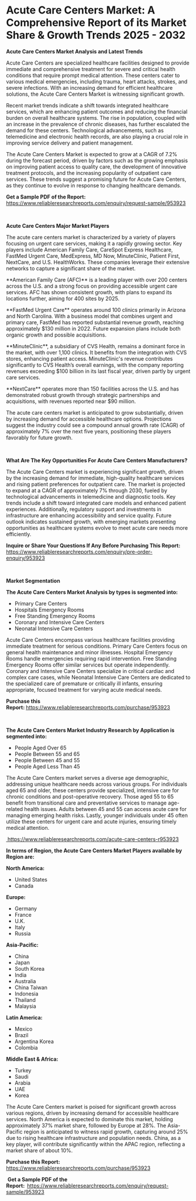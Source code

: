 <p><h1>Acute Care Centers Market: A Comprehensive Report of its Market Share & Growth Trends 2025 - 2032</h1></p><p><strong>Acute Care Centers Market Analysis and Latest Trends</strong></p>
<p><p>Acute Care Centers are specialized healthcare facilities designed to provide immediate and comprehensive treatment for severe and critical health conditions that require prompt medical attention. These centers cater to various medical emergencies, including trauma, heart attacks, strokes, and severe infections. With an increasing demand for efficient healthcare solutions, the Acute Care Centers Market is witnessing significant growth.</p><p>Recent market trends indicate a shift towards integrated healthcare services, which are enhancing patient outcomes and reducing the financial burden on overall healthcare systems. The rise in population, coupled with an increase in the prevalence of chronic diseases, has further escalated the demand for these centers. Technological advancements, such as telemedicine and electronic health records, are also playing a crucial role in improving service delivery and patient management.</p><p>The Acute Care Centers Market is expected to grow at a CAGR of 7.2% during the forecast period, driven by factors such as the growing emphasis on improving patient access to quality care, the development of innovative treatment protocols, and the increasing popularity of outpatient care services. These trends suggest a promising future for Acute Care Centers, as they continue to evolve in response to changing healthcare demands.</p></p>
<p><strong>Get a Sample PDF of the Report:&nbsp;</strong> <a href="https://www.reliableresearchreports.com/enquiry/request-sample/953923?utm_campaign=2030&utm_medium=2&utm_source=Github&utm_content=ia&utm_term=18042025&utm_id=acute-care-centers">https://www.reliableresearchreports.com/enquiry/request-sample/953923</a></p>
<p>&nbsp;</p>
<p><strong>Acute Care Centers Major Market Players</strong></p>
<p><p>The acute care centers market is characterized by a variety of players focusing on urgent care services, making it a rapidly growing sector. Key players include American Family Care, CareSpot Express Healthcare, FastMed Urgent Care, MedExpress, MD Now, MinuteClinic, Patient First, NextCare, and U.S. HealthWorks. These companies leverage their extensive networks to capture a significant share of the market.</p><p>**American Family Care (AFC)** is a leading player with over 200 centers across the U.S. and a strong focus on providing accessible urgent care services. AFC has shown consistent growth, with plans to expand its locations further, aiming for 400 sites by 2025. </p><p>**FastMed Urgent Care** operates around 100 clinics primarily in Arizona and North Carolina. With a business model that combines urgent and primary care, FastMed has reported substantial revenue growth, reaching approximately $130 million in 2022. Future expansion plans include both organic growth and possible acquisitions.</p><p>**MinuteClinic**, a subsidiary of CVS Health, remains a dominant force in the market, with over 1,100 clinics. It benefits from the integration with CVS stores, enhancing patient access. MinuteClinic's revenue contributes significantly to CVS Health’s overall earnings, with the company reporting revenues exceeding $100 billion in its last fiscal year, driven partly by urgent care services.</p><p>**NextCare** operates more than 150 facilities across the U.S. and has demonstrated robust growth through strategic partnerships and acquisitions, with revenues reported near $90 million.</p><p>The acute care centers market is anticipated to grow substantially, driven by increasing demand for accessible healthcare options. Projections suggest the industry could see a compound annual growth rate (CAGR) of approximately 7% over the next five years, positioning these players favorably for future growth.</p></p>
<p>&nbsp;</p>
<p><strong>What Are The Key Opportunities For Acute Care Centers Manufacturers?</strong></p>
<p><p>The Acute Care Centers market is experiencing significant growth, driven by the increasing demand for immediate, high-quality healthcare services and rising patient preferences for outpatient care. The market is projected to expand at a CAGR of approximately 7% through 2030, fueled by technological advancements in telemedicine and diagnostic tools. Key trends include a shift toward integrated care models and enhanced patient experiences. Additionally, regulatory support and investments in infrastructure are enhancing accessibility and service quality. Future outlook indicates sustained growth, with emerging markets presenting opportunities as healthcare systems evolve to meet acute care needs more efficiently.</p></p>
<p><strong>Inquire or Share Your Questions If Any Before Purchasing This Report:</strong> <a href="https://www.reliableresearchreports.com/enquiry/pre-order-enquiry/953923?utm_campaign=2030&utm_medium=2&utm_source=Github&utm_content=ia&utm_term=18042025&utm_id=acute-care-centers">https://www.reliableresearchreports.com/enquiry/pre-order-enquiry/953923</a></p>
<p>&nbsp;</p>
<p><strong>Market Segmentation</strong></p>
<p><strong>The Acute Care Centers Market Analysis by types is segmented into:</strong></p>
<p><ul><li>Primary Care Centers</li><li>Hospitals Emergency Rooms</li><li>Free Standing Emergency Rooms</li><li>Coronary and Intensive Care Centers</li><li>Neonatal Intensive Care Centers</li></ul></p>
<p><p>Acute Care Centers encompass various healthcare facilities providing immediate treatment for serious conditions. Primary Care Centers focus on general health maintenance and minor illnesses. Hospital Emergency Rooms handle emergencies requiring rapid intervention. Free Standing Emergency Rooms offer similar services but operate independently. Coronary and Intensive Care Centers specialize in critical cardiac and complex care cases, while Neonatal Intensive Care Centers are dedicated to the specialized care of premature or critically ill infants, ensuring appropriate, focused treatment for varying acute medical needs.</p></p>
<p><strong>Purchase this Report:&nbsp;</strong><a href="https://www.reliableresearchreports.com/purchase/953923?utm_campaign=2030&utm_medium=2&utm_source=Github&utm_content=ia&utm_term=18042025&utm_id=acute-care-centers">https://www.reliableresearchreports.com/purchase/953923</a></p>
<p>&nbsp;</p>
<p><strong>The Acute Care Centers Market Industry Research by Application is segmented into:</strong></p>
<p><ul><li>People Aged Over 65</li><li>People Between 55 and 65</li><li>People Between 45 and 55</li><li>People Aged Less Than 45</li></ul></p>
<p><p>The Acute Care Centers market serves a diverse age demographic, addressing unique healthcare needs across various groups. For individuals aged 65 and older, these centers provide specialized, intensive care for chronic conditions and post-operative recovery. Those aged 55 to 65 benefit from transitional care and preventative services to manage age-related health issues. Adults between 45 and 55 can access acute care for managing emerging health risks. Lastly, younger individuals under 45 often utilize these centers for urgent care and acute injuries, ensuring timely medical attention.</p></p>
<p><a href="https://www.reliableresearchreports.com/acute-care-centers-r953923?utm_campaign=2030&utm_medium=2&utm_source=Github&utm_content=ia&utm_term=18042025&utm_id=acute-care-centers">&nbsp;https://www.reliableresearchreports.com/acute-care-centers-r953923</a></p>
<p><strong>In terms of Region, the Acute Care Centers Market Players available by Region are:</strong></p>
<p>
    <p> <strong> North America: </strong>
        <ul>
            <li>United States</li>
            <li>Canada</li>
        </ul>
        </p> 
    <p> <strong> Europe: </strong>
        <ul>
            <li>Germany</li>
            <li>France</li>
            <li>U.K.</li>
            <li>Italy</li>
            <li>Russia</li>
        </ul>
        </p> 
    <p> <strong> Asia-Pacific: </strong>
        <ul>
            <li>China</li>
            <li>Japan</li>
            <li>South Korea</li>
            <li>India</li>
            <li>Australia</li>
            <li>China Taiwan</li>
            <li>Indonesia</li>
            <li>Thailand</li>
            <li>Malaysia</li>
        </ul>
        </p> 
    <p> <strong> Latin America: </strong>
        <ul>
            <li>Mexico</li>
            <li>Brazil</li>
            <li>Argentina Korea</li>
            <li>Colombia</li>
        </ul>
        </p> 
    <p> <strong> Middle East & Africa: </strong>
        <ul>
            <li>Turkey</li>
            <li>Saudi</li>
            <li>Arabia</li>
            <li>UAE</li>
            <li>Korea</li>
        </ul>
    </p>
    </p>
<p><p>The Acute Care Centers market is poised for significant growth across various regions, driven by increasing demand for accessible healthcare services. North America is expected to dominate this market, holding approximately 37% market share, followed by Europe at 28%. The Asia-Pacific region is anticipated to witness rapid growth, capturing around 25% due to rising healthcare infrastructure and population needs. China, as a key player, will contribute significantly within the APAC region, reflecting a market share of about 10%.</p></p>
<p><strong>Purchase this Report: </strong><a href="https://www.reliableresearchreports.com/purchase/953923?utm_campaign=2030&utm_medium=2&utm_source=Github&utm_content=ia&utm_term=18042025&utm_id=acute-care-centers">https://www.reliableresearchreports.com/purchase/953923</a></p>
<p>&nbsp;<strong>Get a Sample PDF of the Report:&nbsp;&nbsp;</strong><a href="https://www.reliableresearchreports.com/enquiry/request-sample/953923?utm_campaign=2030&utm_medium=2&utm_source=Github&utm_content=ia&utm_term=18042025&utm_id=acute-care-centers">https://www.reliableresearchreports.com/enquiry/request-sample/953923</a></p>
<p><strong></strong></p>
<p><p></p><p></p><p></p></p>